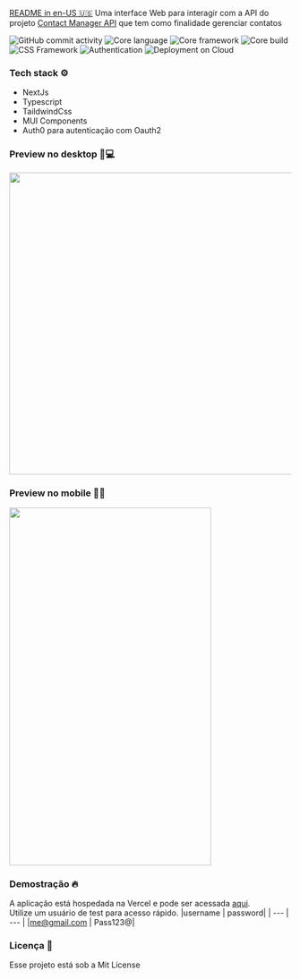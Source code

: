 [README in en-US :us:](https://github.com/neemiassgc/contact-manager-ui/blob/main/README_en-US)
Uma interface Web para interagir com a API do projeto [Contact Manager API](https://github.com/neemiassgc/contacts-manager-api) que tem como finalidade gerenciar contatos

![GitHub commit activity](https://img.shields.io/github/commit-activity/t/neemiassgc/contacts-manager-ui)
![Core language](https://img.shields.io/badge/Language-Typescript-3178C6?logo=typescript)
![Core framework](https://img.shields.io/badge/Framework-Nextjs-000000?logo=next.js)
![Core build](https://img.shields.io/badge/MUI-Components-007FFF?logo=mui)
![CSS Framework](https://img.shields.io/badge/Css-Tailwind%20Css-06B6D4?logo=tailwind%20css)
![Authentication](https://img.shields.io/badge/Authentication-Auth0-EB5424?logo=auth0)
![Deployment on Cloud](https://img.shields.io/badge/Deployment-Vercel-000000?logo=vercel)

### Tech stack :gear:
* NextJs
* Typescript
* TaildwindCss
* MUI Components
* Auth0 para autenticação com Oauth2

### Preview no desktop :eyes::computer:
<img src="https://static-10.s3.sa-east-1.amazonaws.com/contact-manager-ui/desktop-preview.gif" width="960" height="540"/>

### Preview no mobile :eyes::iphone:
<img src="https://static-10.s3.sa-east-1.amazonaws.com/contact-manager-ui/mobile-preview.gif" width="360" height="640"/>

### Demostração :fire:
A aplicação está hospedada na Vercel e pode ser acessada [aqui](https://contact-manager-ui.vercel.app/).  
Utilize um usuário de test para acesso rápido.
|username | password|
| --- | --- |
|me@gmail.com | Pass123@|

### Licença :memo:
Esse projeto está sob a Mit License

